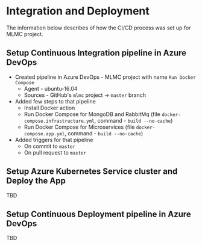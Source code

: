 # Integration and Deployment
The information below describes of how the CI/CD process was set up for MLMC project.

## Setup Continuous Integration pipeline in Azure DevOps
- Created pipeline in Azure DevOps - MLMC project with name `Run Docker Compose`
  - Agent - ubuntu-16.04
  - Sources - GitHub's `mlmc` project -> `master` branch
- Added few steps to that pipeline
  - Install Docker action
  - Run Docker Compose for MongoDB and RabbitMq (file `docker-compose.infrastructure.yml`, command - `build --no-cache`)
  - Run Docker Compose for Microservices (file `docker-compose.app.yml`, command - `build --no-cache`)
- Added triggers for that pipeline
  - On commit to `master`
  - On pull request to `master`


## Setup Azure Kubernetes Service cluster and Deploy the App
TBD

## Setup Continuous Deployment pipeline in Azure DevOps
TBD

